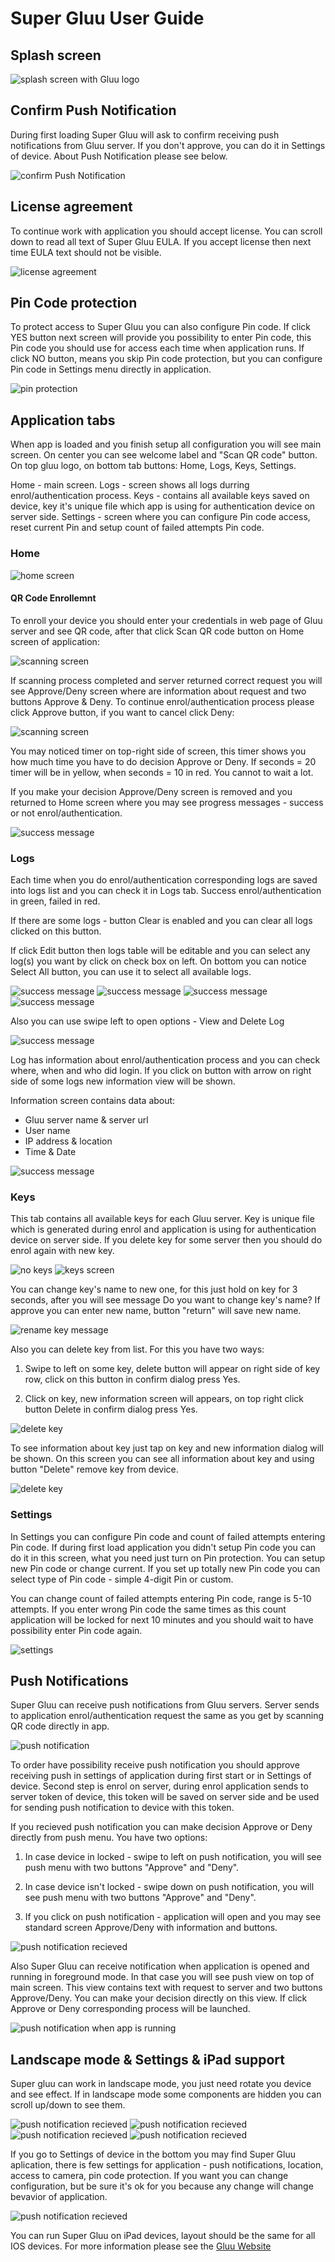 # Super Gluu User Guide
## Splash screen
![splash screen with Gluu logo](../img/user-guide/launch_screen.jpg)

## Confirm Push Notification

During first loading Super Gluu will ask to confirm receiving push notifications from Gluu server. If you don't approve, you can do it in Settings of device. About Push Notification please see below.

![confirm Push Notification](../img/user-guide/push_notification_approve.jpg)

## License agreement

To continue work with application you should accept license. You can scroll down to read all text of Super Gluu EULA. If you accept license then next time EULA text should not be visible.

![license agreement](../img/user-guide/license_agreement.jpg)

## Pin Code protection

To protect access to Super Gluu you can also configure Pin code. If click YES button next screen will provide you possibility to enter Pin code, this Pin code you should use for access each time when application runs. If click NO button, means you skip Pin code protection, but you can configure Pin code in Settings menu directly in application.

![pin protection](../img/user-guide/pin_protection.jpg)

## Application tabs

When app is loaded and you finish setup all configuration you will see main screen. On center you can see welcome label and "Scan QR code" button. On top gluu logo, on bottom tab buttons: Home, Logs, Keys, Settings.

Home - main screen.
Logs - screen shows all logs durring enrol/authentication process.
Keys - contains all available keys saved on device, key it's unique file which app is using for authentication device on server side.
Settings - screen where you can configure Pin code access, reset current Pin and setup count of failed attempts Pin code.

### Home

![home screen](../img/user-guide/main_screen.jpg)

#### QR Code Enrollemnt

To enroll your device you should enter your credentials in web page of Gluu server and see QR code, after that click Scan QR code button on Home screen of application:

![scanning screen](../img/user-guide/scanning.jpg)

If scanning process completed and server returned correct request you will see Approve/Deny screen where are information about request and two buttons Approve & Deny. To continue enrol/authentication process please click Approve button, if you want to cancel click Deny:

![scanning screen](../img/user-guide/approve_deny_screen.jpg)

You may noticed timer on top-right side of screen, this timer shows you how much time you have to do decision Approve or Deny. If seconds = 20 timer will be in yellow, when seconds = 10 in red. You cannot to wait a lot.

If you make your decision Approve/Deny screen is removed and you returned to Home screen where you may see progress messages - success or not enrol/authentication.

![success message](../img/user-guide/success_message.jpg)

### Logs

Each time when you do enrol/authentication corresponding logs are saved into logs list and you can check it in Logs tab. Success enrol/authentication in green, failed in red. 

If there are some logs - button Clear is enabled and you can clear all logs clicked on this button.

If click Edit button then logs table will be editable and you can select any log(s) you want by click on check box on left. On bottom you can notice Select All button, you can use it to select all available logs.

![success message](../img/user-guide/no_logs.jpg) 
![success message](../img/user-guide/logs_screen.jpg) 
![success message](../img/user-guide/clear_logs_message.jpg)
![success message](../img/user-guide/editing_logs.jpg)

Also you can use swipe left to open options - View and Delete Log

![success message](../img/user-guide/editing_logs2.jpg)

Log has information about enrol/authentication process and you can check where, when and who did login. If you click on button with arrow on right side of some logs new information view will be shown.

Information screen contains data about:

- Gluu server name & server url
- User name
- IP address & location
- Time & Date

![success message](../img/user-guide/log_info.jpg)

### Keys

This tab contains all available keys for each Gluu server. Key is unique file which is generated during enrol and application is using for authentication device on server side. If you delete key for some server then you should do enrol again with new key.

![no keys](../img/user-guide/no_keys.jpg)   ![keys screen](../img/user-guide/keys_screen.jpg)

You can change key's name to new one, for this just hold on key for 3 seconds, after you will see message Do you want to change key's name? If approve you can enter new name, button "return" will save new name.

![rename key message](../img/user-guide/rename_key_message.jpg)

Also you can delete key from list. For this you have two ways:

1) Swipe to left on some key, delete button will appear on right side of key row, click on this button in confirm dialog press Yes.

2) Click on key, new information screen will appears, on top right click button Delete in confirm dialog press Yes.

![delete key](../img/user-guide/delete_key.jpg)

To see information about key just tap on key and new information dialog will be shown. On this screen you can see all information about key and using button "Delete" remove key from device.

![delete key](../img/user-guide/key_info.jpg)

### Settings

In Settings you can configure Pin code and count of failed attempts entering Pin code.
If during first load application you didn't setup Pin code you can do it in this screen, what you need just turn on Pin protection. You can setup new Pin code or change current. If you set up totally new Pin code you can select type of Pin code - simple 4-digit Pin or custom.

You can change count of failed attempts entering Pin code, range is 5-10 attempts. If you enter wrong Pin code the same times as this count application will be locked for next 10 minutes and you should wait to have possibility enter Pin code again.

![settings](../img/user-guide/settings_1.jpg)


## Push Notifications

Super Gluu can receive push notifications from Gluu servers. Server sends to application enrol/authentication request the same as you get by scanning QR code directly in app. 

![push notification](../img/user-guide/push_recieved.jpg)

To order have possibility receive push notification you should approve receiving push in settings of application during first start or in Settings of device. Second step is enrol on server, during enrol application sends to server token of device, this token will be saved on server side and be used for sending push notification to device with this token.

If you recieved push notification you can make decision Approve or Deny directly from push menu. You have two options:

1) In case device in locked - swipe to left on push notification, you will see push menu with two buttons "Approve" and "Deny".

2) In case device isn't locked - swipe down on push notification, you will see push menu with two buttons "Approve" and "Deny".

3) If you click on push notification - application will open and you may see standard screen Approve/Deny with information and buttons.

![push notification recieved](../img/user-guide/push_approve_deny.jpg)

Also Super Gluu can receive notification when application is opened and running in foreground mode. In that case you will see push view on top of main screen. This view contains text with request to server and two buttons Approve/Deny. You can make your decision directly on this view. If click Approve or Deny corresponding process will be launched.

![push notification when app is running](../img/user-guide/push_online.png)

## Landscape mode & Settings & iPad support

Super gluu can work in landscape mode, you just need rotate you device and see effect. If in landscape mode some components are hidden you can scroll up/down to see them.

![push notification recieved](../img/user-guide/home_landscape.jpg) 
![push notification recieved](../img/user-guide/logs_landscape.jpg) 
![push notification recieved](../img/user-guide/keys_landscape.jpg) 
![push notification recieved](../img/user-guide/settings_landscape.jpg)

If you go to Settings of device in the bottom you may find Super Gluu aplication, there is few settings for application - push notifications, location, access to camera, pin code protection. If you want you can change configuration, but be sure it's ok for you because any change will change bevavior of application.

![push notification recieved](../img/user-guide/settings_device.jpg)

You can run Super Gluu on iPad devices, layout should be the same for all IOS devices.
For more information please see the [Gluu Website](http://gluu.org)
